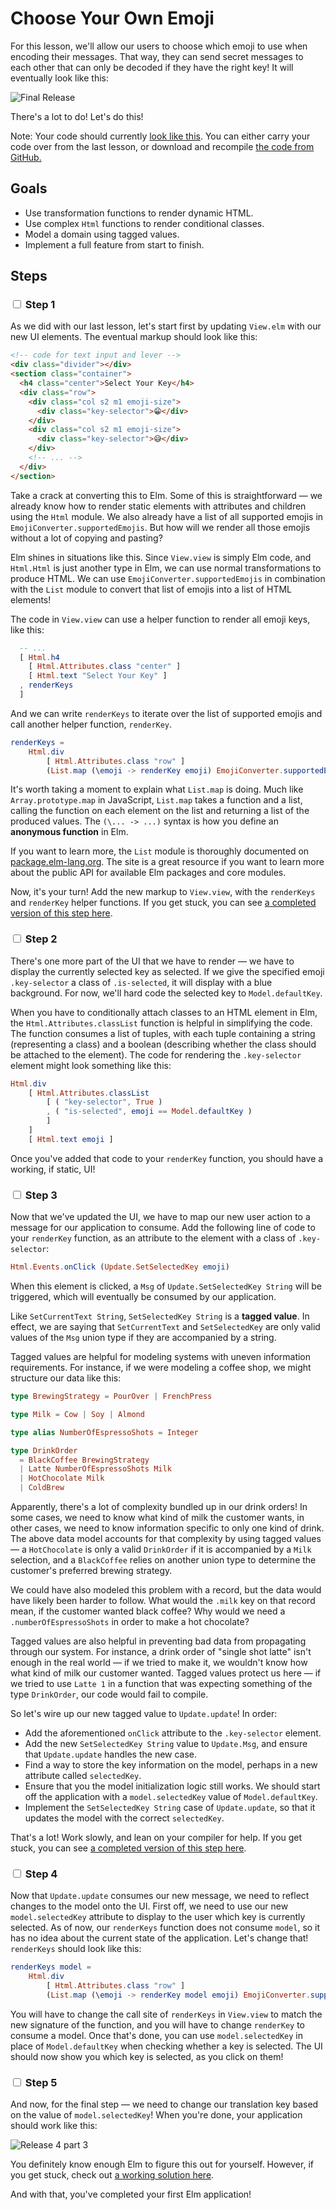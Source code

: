 # Choose Your Own Emoji

For this lesson, we'll allow our users to choose which emoji to use when encoding their messages. That way, they can send secret messages to each other that can only be decoded if they have the right key! It will eventually look like this:

![Final Release](images/final-release.png)

There's a lot to do! Let's do this!

Note: Your code should currently [look like this](https://github.com/elmbridge/elmoji-translator/tree/release-3-part-2). You can either carry your code over from the last lesson, or download and recompile [the code from GitHub.](https://github.com/elmbridge/elmoji-translator/releases/tag/release-3-part-2)


## Goals

  - Use transformation functions to render dynamic HTML.
  - Use complex `Html` functions to render conditional classes.
  - Model a domain using tagged values.
  - Implement a full feature from start to finish.

## Steps

### <input type="checkbox"> Step 1

As we did with our last lesson, let's start first by updating `View.elm` with our new UI elements. The eventual markup should look like this:

```html
<!-- code for text input and lever -->
<div class="divider"></div>
<section class="container">
  <h4 class="center">Select Your Key</h4>
  <div class="row">
    <div class="col s2 m1 emoji-size">
      <div class="key-selector">😁</div>
    </div>
    <div class="col s2 m1 emoji-size">
      <div class="key-selector">😅</div>
    </div>
    <!-- ... -->
  </div>
</section>
```

Take a crack at converting this to Elm. Some of this is straightforward — we already know how to render static elements with attributes and children using the `Html` module. We also already have a list of all supported emojis in `EmojiConverter.supportedEmojis`. But how will we render all those emojis without a lot of copying and pasting?

Elm shines in situations like this. Since `View.view` is simply Elm code, and `Html.Html` is just another type in Elm, we can use normal transformations to produce HTML. We can use `EmojiConverter.supportedEmojis` in combination with the `List` module to convert that list of emojis into a list of HTML elements!

The code in `View.view` can use a helper function to render all emoji keys, like this:

```elm
  -- ...
  [ Html.h4
    [ Html.Attributes.class "center" ]
    [ Html.text "Select Your Key" ]
  , renderKeys
  ]
```

And we can write `renderKeys` to iterate over the list of supported emojis and call another helper function, `renderKey`.

```elm
renderKeys =
    Html.div
        [ Html.Attributes.class "row" ]
        (List.map (\emoji -> renderKey emoji) EmojiConverter.supportedEmojis)
```

It's worth taking a moment to explain what `List.map` is doing. Much like `Array.prototype.map` in JavaScript, `List.map` takes a function and a list, calling the function on each element on the list and returning a list of the produced values. The `(\... -> ...)` syntax is how you define an **anonymous function** in Elm.

If you want to learn more, the `List` module is thoroughly documented on [package.elm-lang.org](http://package.elm-lang.org/packages/elm-lang/core/latest/List). The site is a great resource if you want to learn more about the public API for available Elm packages and core modules.

Now, it's your turn! Add the new markup to `View.view`, with the `renderKeys` and `renderKey` helper functions. If you get stuck, you can see [a completed version of this step here](https://github.com/elmbridge/elmoji-translator/releases/tag/release-4-part-1).

### <input type="checkbox"> Step 2

There's one more part of the UI that we have to render — we have to display the currently selected key as selected. If we give the specified emoji `.key-selector` a class of `.is-selected`, it will display with a blue background. For now, we'll
hard code the selected key to `Model.defaultKey`.

When you have to conditionally attach classes to an HTML element in Elm, the `Html.Attributes.classList` function is helpful in simplifying the code. The function consumes a list of tuples, with each tuple containing a string (representing a class) and a boolean (describing whether the class should be attached to the element). The code for rendering the `.key-selector` element might look something like this:

```elm
Html.div
    [ Html.Attributes.classList
        [ ( "key-selector", True )
        , ( "is-selected", emoji == Model.defaultKey )
        ]
    ]
    [ Html.text emoji ]
```

Once you've added that code to your `renderKey` function, you should have a working, if static, UI!

### <input type="checkbox"> Step 3

Now that we've updated the UI, we have to map our new user action to a message for our application to consume. Add the following line of code to your `renderKey` function, as an attribute to the element with a class of `.key-selector`:

```elm
Html.Events.onClick (Update.SetSelectedKey emoji)
```

When this element is clicked, a `Msg` of `Update.SetSelectedKey String` will be triggered, which will eventually be consumed by our application.

Like `SetCurrentText String`, `SetSelectedKey String` is a **tagged value**. In effect, we are saying that `SetCurrentText` and `SetSelectedKey` are only valid values of the `Msg` union type if they are accompanied by a string.

Tagged values are helpful for modeling systems with uneven information requirements. For instance, if we were modeling a coffee shop, we might structure our data like this:


```elm
type BrewingStrategy = PourOver | FrenchPress

type Milk = Cow | Soy | Almond

type alias NumberOfEspressoShots = Integer

type DrinkOrder
  = BlackCoffee BrewingStrategy
  | Latte NumberOfEspressoShots Milk
  | HotChocolate Milk
  | ColdBrew
```

Apparently, there's a lot of complexity bundled up in our drink orders! In some cases, we need to know what kind of milk the customer wants, in other cases, we need to know information specific to only one kind of drink. The above data model accounts for that complexity by using tagged values — a `HotChocolate` is only a valid `DrinkOrder` if it is accompanied by a `Milk` selection, and a `BlackCoffee` relies on another union type to determine the customer's preferred brewing strategy.

We could have also modeled this problem with a record, but the data would have likely been harder to follow. What would the `.milk` key on that record mean, if the customer wanted black coffee? Why would we need a `.numberOfEspressoShots` in order to make a hot chocolate?

Tagged values are also helpful in preventing bad data from propagating through our system. For instance, a drink order of "single shot latte" isn't enough in the real world — if we tried to make it, we wouldn't know how what kind of milk our customer wanted. Tagged values protect us here — if we tried to use `Latte 1` in a function that was expecting something of the type `DrinkOrder`, our code would fail to compile.

So let's wire up our new tagged value to `Update.update`! In order:

- Add the aforementioned `onClick` attribute to the `.key-selector` element.
- Add the new `SetSelectedKey String` value to `Update.Msg`, and ensure that `Update.update` handles the new case.
- Find a way to store the key information on the model, perhaps in a new attribute called `selectedKey`.
- Ensure that you the model initialization logic still works. We should start off the application with a `model.selectedKey` value of `Model.defaultKey`.
- Implement the `SetSelectedKey String` case of `Update.update`, so that it updates the model with the correct `selectedKey`.

That's a lot! Work slowly, and lean on your compiler for help. If you get stuck, you can see [a completed version of this step here](https://github.com/elmbridge/elmoji-translator/tree/release-4-part-2).

### <input type="checkbox"> Step 4

Now that `Update.update` consumes our new message, we need to reflect changes to the model onto the UI. First off, we need to use our new `model.selectedKey` attribute to display to the user which key is currently selected. As of now, our `renderKeys` function does not consume `model`, so it has no idea about the current state of the application. Let's change that! `renderKeys` should look like this:


```elm
renderKeys model =
    Html.div
        [ Html.Attributes.class "row" ]
        (List.map (\emoji -> renderKey model emoji) EmojiConverter.supportedEmojis)
```

You will have to change the call site of `renderKeys` in `View.view` to match the new signature of the function, and you will have to change `renderKey` to consume a model. Once that's done, you can use `model.selectedKey` in place of `Model.defaultKey` when checking whether a key is selected. The UI should now show you which key is selected, as you click on them!

### <input type="checkbox"> Step 5

And now, for the final step — we need to change our translation key based on the value of `model.selectedKey`! When you're done, your application should work like this:

![Release 4 part 3](images/release-4-part-3.gif)

You definitely know enough Elm to figure this out for yourself. However, if you get stuck, check out [a working solution here](https://github.com/elmbridge/elmoji-translator/tree/release-4-part-3).

And with that, you've completed your first Elm application!
